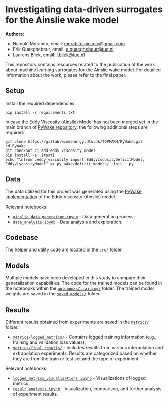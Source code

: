 # Investigating data-driven surrogates for the Ainslie wake model

**Authors:**
* Niccolò Morabito, email: morabito.niccolo@gmail.com
* Erik Quaeghebeur, email: e.quaeghebeur@tue.nl
* Laurens Bliek, email: l.bliek@tue.nl

This repository contains resources related to the publication of the work about machine learning surrogates for the Ainslie wake model. For detailed information about the work, please refer to the final paper.

## Setup
Install the required dependencies:

```
pip install -r requirements.txt
```

In case the Eddy Viscosity (Ainslie) Model has not been merged yet in the main branch of [PyWake repository](https://topfarm.pages.windenergy.dtu.dk/PyWake/), the following additional steps are required:

```
git clone https://gitlab.windenergy.dtu.dk/TOPFARM/PyWake.git
cd PyWake
git checkout cj_add_eddy_viscosity_model
pip install -e .[test]
echo "\nfrom .eddy_viscosity import EddyViscosityDeficitModel, EddyViscosityModel" >> py_wake/deficit_models/__init__.py
```

## Data
The data utilized for this project was generated using the [PyWake implementation](https://topfarm.pages.windenergy.dtu.dk/PyWake/) of the Eddy Viscosity (Ainslie) model.

Relevant notebooks:
* [`ainslie_data_generation.ipynb`](notebooks/ainslie_data_generation.ipynb) - Data generation process;
* [`data_analysis.ipynb`](notebooks/analysis/data_analysis.ipynb) - Data analysis and exploration.

## Codebase
The helper and utility code are located in the [`src/`](src/) folder.

## Models
Multiple models have been developed in this study to compare their generalization capabilities. The code for the trained models can be found in the notebooks within the [`notebooks/training/`](notebooks/training/) folder. The trained model weights are saved in the [`saved_models/`](saved_models/) folder.

## Results
Different results obtained from experiments are saved in the [`metrics/`](metrics/) folder:
* [`metrics/logged_metrics/`](metrics/logged_metrics/) - Contains logged training information (e.g., training and validation loss values);
* [`metrics/final_results/`](metrics/final_results/) - Includes results from various interpolation and extrapolation experiments. Results are categorized based on whether they are from the train or test set and the type of experiment.

Relevant notebooks:
* [`logged_metrics_visualizations.ipynb`](notebooks/analysis/logged_metrics_visualizations.ipynb) - Visualizations of logged metrics;
* [`result_analysis.ipynb`](notebooks/analysis/result_analysis.ipynb) - Visualization, comparison, and further analysis of experiment results.
